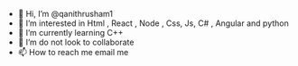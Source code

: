 - 👋 Hi, I’m @qanithrusham1
- 👀 I’m interested in Html , React , Node , Css, Js, C# , Angular and python
- 🌱 I’m currently learning C++
- 💞️ I’m  do not look to collaborate 
- 📫 How to reach me email me 

<!---
qanithrusham1/qanithrusham1 is a ✨ special ✨ repository because its `README.md` (this file) appears on your GitHub profile.
You can click the Preview link to take a look at your changes.
--->
